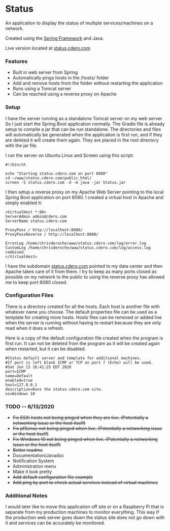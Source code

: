# Status
An application to display the status of multiple services/machines on a network.

Created using the [Spring Framework](https://spring.io/) and Java.

Live version located at [status.cdero.com](http://status.cdero.com/)

### Features
- Built in web server from Spring
- Automatically pings hosts in the /hosts/ folder
- Add and remove hosts from the folder without restarting the application
- Runs using a Tomcat server
- Can be reached using a reverse proxy on Apache

### Setup
I have the server running as a standalone Tomcat server on my web server. So I just start the Spring Boot application normally. The Gradle file is already setup to compile a jar that can be run standalone. The directories and files will automatically be generated when the application is first run, and if they are deleted it will create them again. They are placed in the root directory with the jar file.

I run the server on Ubuntu Linux and Screen using this script:
```
#!/bin/sh

echo "Starting status.cdero.com on port 8080"
cd ~/www/status.cdero.com/public_html/
screen -S status.cdero.com -d -m java -jar Status.jar
```

I then setup a reverse proxy on my Apache Web Server pointing to the local Spring Boot application on port 8080. I created a virtual host in Apache and simply enabled it:
```
<VirtualHost *:80>
ServerAdmin admin@cdero.com
ServerName status.cdero.com

ProxyPass / http://localhost:8080/
ProxyPassReverse / http://localhost:8080/

ErrorLog /home/chrisderoche/www/status.cdero.com/log/error.log
CustomLog /home/chrisderoche/www/status.cdero.com/log/access.log combined
</VirtualHost>
```

I have the subdomain [status.cdero.com](http://status.cdero.com) pointed to my data center and then Apache takes care of it from there. I try to keep as many ports closed as possible on my network to the public to using the reverse proxy has allowed me to keep port 8080 closed.

### Configuration Files
There is a directory created for all the hosts. Each host is another file with whatever name you choose. The default properties file can be used as a template for creating more hosts. Hosts files can be removed or added live when the server is running without having to restart because they are only read when it does a refresh.

Here is a copy of the default configuration file created when the program is first run. It can not be deleted from the program as it will be created again when restarted, but it can be disabled.
```
#Status default server and template for additional machines.
#If port is left blank ICMP or TCP on port 7 (Echo) will be used.
#Sat Jun 13 16:41:25 EDT 2020
port=ICMP
name=Default
enabled=true
host=127.0.0.1
description=Runs the status.cdero.com site.
os=Windows 10
```

### TODO -- 6/13/2020
- ~~Fix ESXi hosts not being pinged when they are live. (Potentially a networking issue or the host itself)~~
- ~~Fix pfSense not being pinged when live. (Potentially a networking issue or the host itself)~~
- ~~Fix Windows 10 not being pinged when live. (Potentially a networking issue or the host itself)~~
- ~~Better readme~~
- Documentation/Javadoc
- Notification System
- Administration menu
- Make it look pretty
- ~~Add default configuration file example~~
- ~~Add ping by port to check actual services instead of virtual machines~~

### Additional Notes
I would later like to move this application off site or on a Raspberry Pi that is separate from my production machines to monitor everything. This way if the production web server goes down the status site does not go down with it and services can be accurately be monitored.
